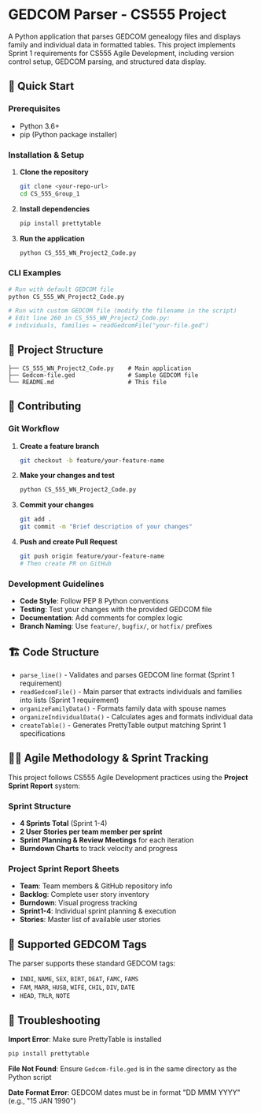 # GEDCOM Parser - CS555 Project

A Python application that parses GEDCOM genealogy files and displays family and individual data in formatted tables. This project implements Sprint 1 requirements for CS555 Agile Development, including version control setup, GEDCOM parsing, and structured data display.

## 🚀 Quick Start

### Prerequisites
- Python 3.6+
- pip (Python package installer)

### Installation & Setup

1. **Clone the repository**
   ```bash
   git clone <your-repo-url>
   cd CS_555_Group_1
   ```

2. **Install dependencies**
   ```bash
   pip install prettytable
   ```

3. **Run the application**
   ```bash
   python CS_555_WN_Project2_Code.py
   ```

### CLI Examples

```bash
# Run with default GEDCOM file
python CS_555_WN_Project2_Code.py

# Run with custom GEDCOM file (modify the filename in the script)
# Edit line 260 in CS_555_WN_Project2_Code.py:
# individuals, families = readGedcomFile("your-file.ged")
```

## 📁 Project Structure

```
├── CS_555_WN_Project2_Code.py    # Main application
├── Gedcom-file.ged               # Sample GEDCOM file
└── README.md                     # This file
```

## 🤝 Contributing

### Git Workflow

1. **Create a feature branch**
   ```bash
   git checkout -b feature/your-feature-name
   ```

2. **Make your changes and test**
   ```bash
   python CS_555_WN_Project2_Code.py
   ```

3. **Commit your changes**
   ```bash
   git add .
   git commit -m "Brief description of your changes"
   ```

4. **Push and create Pull Request**
   ```bash
   git push origin feature/your-feature-name
   # Then create PR on GitHub
   ```

### Development Guidelines

- **Code Style**: Follow PEP 8 Python conventions
- **Testing**: Test your changes with the provided GEDCOM file
- **Documentation**: Add comments for complex logic
- **Branch Naming**: Use `feature/`, `bugfix/`, or `hotfix/` prefixes


## 🏗️ Code Structure

- `parse_line()` - Validates and parses GEDCOM line format (Sprint 1 requirement)
- `readGedcomFile()` - Main parser that extracts individuals and families into lists (Sprint 1 requirement)
- `organizeFamilyData()` - Formats family data with spouse names
- `organizeIndividualData()` - Calculates ages and formats individual data
- `createTable()` - Generates PrettyTable output matching Sprint 1 specifications

## 🏃‍♂️ Agile Methodology & Sprint Tracking

This project follows CS555 Agile Development practices using the **Project Sprint Report** system:

### Sprint Structure
- **4 Sprints Total** (Sprint 1-4)
- **2 User Stories per team member per sprint**
- **Sprint Planning & Review Meetings** for each iteration
- **Burndown Charts** to track velocity and progress

### Project Sprint Report Sheets
- **Team**: Team members & GitHub repository info
- **Backlog**: Complete user story inventory  
- **Burndown**: Visual progress tracking
- **Sprint1-4**: Individual sprint planning & execution
- **Stories**: Master list of available user stories

## 📝 Supported GEDCOM Tags

The parser supports these standard GEDCOM tags:
- `INDI`, `NAME`, `SEX`, `BIRT`, `DEAT`, `FAMC`, `FAMS`
- `FAM`, `MARR`, `HUSB`, `WIFE`, `CHIL`, `DIV`, `DATE`
- `HEAD`, `TRLR`, `NOTE`

## 🐛 Troubleshooting

**Import Error**: Make sure PrettyTable is installed
```bash
pip install prettytable
```

**File Not Found**: Ensure `Gedcom-file.ged` is in the same directory as the Python script

**Date Format Error**: GEDCOM dates must be in format "DD MMM YYYY" (e.g., "15 JAN 1990")
